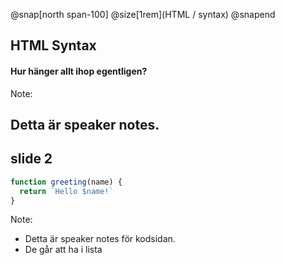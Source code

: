 @snap[north span-100]
@size[1rem](HTML / syntax)
@snapend
## HTML Syntax
#### Hur hänger allt ihop egentligen?
Note: 

Detta är speaker notes.
---
## slide 2

```js
function greeting(name) {
  return `Hello $name!`
}
```

Note: 

* Detta är speaker notes för kodsidan.
* De går att ha i lista